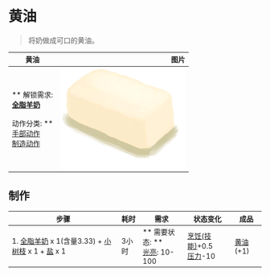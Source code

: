 # 黄油  
> 将奶做成可口的黄油。  
  
  黄油  |   图片   
 ----  |  ----:   
 ** 解锁需求: **<br>[全脂羊奶](LQ_MilkWhole.md)<br><br>** 动作分类: **<br>[手部动作](HandAction.md)<br>[制造动作](CraftAction.md)  |  <img decoding="async" src="Sprite/Butter.png" href="a.md" style="max-width:300px;max-height:300px;">   
  
## 制作  
步骤  |  耗时  |  需求  |  状态变化  |  成品  
----  |  ----  |  ----  |  ----  |  ----  
1. [全脂羊奶](LQ_MilkWhole.md) x 1(含量3.33) + [小树枝](Sticks.md) x 1 + [盐](Salt.md) x 1  |  3小时  |  ** 需要状态: **<br>[光亮](Light.md): 10-100  |  [烹饪(技能)](Skill_Cooking.md)+0.5<br>[压力](Stress.md)-10  |  [黄油](Butter.md)(+1)  


<script>document.title="黄油 - 卡牌生存百科 Card Survival Wiki";</script>